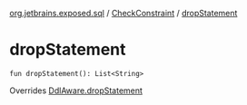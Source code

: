 [org.jetbrains.exposed.sql](../index.md) / [CheckConstraint](index.md) / [dropStatement](.)

# dropStatement

`fun dropStatement(): List<String>`

Overrides [DdlAware.dropStatement](../-ddl-aware/drop-statement.md)

